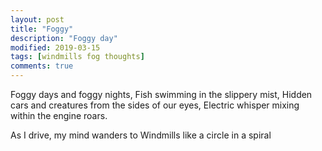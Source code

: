 ```yaml
---
layout: post
title: "Foggy"
description: "Foggy day"
modified: 2019-03-15
tags: [windmills fog thoughts]
comments: true
---
```


Foggy days and foggy nights,
Fish swimming in the slippery mist,
Hidden cars and creatures from the sides of our eyes,
Electric whisper mixing within the engine roars.

As I drive, my mind wanders to
Windmills like a circle in a spiral
